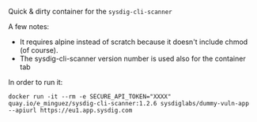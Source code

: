 Quick & dirty container for the `sysdig-cli-scanner`

A few notes:
* It requires alpine instead of scratch because it doesn't include chmod (of course). 
* The sysdig-cli-scanner version number is used also for the container tab

In order to run it:

```
docker run -it --rm -e SECURE_API_TOKEN="XXXX" quay.io/e_minguez/sysdig-cli-scanner:1.2.6 sysdiglabs/dummy-vuln-app  --apiurl https://eu1.app.sysdig.com
```

